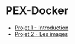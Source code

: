 # PEX-Docker

- [Projet 1 - Introduction](./Project-1-Introduction/README.md)
- [Projet 2 - Les images](./Project-2-Images/README.md)
